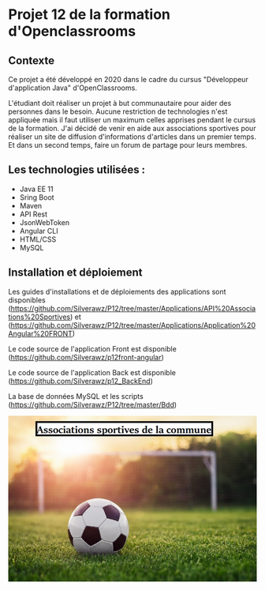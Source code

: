 # Projet 12 de la formation d'Openclassrooms

## Contexte
Ce projet a été développé en 2020 dans le cadre du cursus "Développeur d'application Java" d'OpenClassrooms.

L'étudiant doit réaliser un projet à but communautaire pour aider des personnes dans le besoin. Aucune restriction de technologies n'est appliquée mais il faut utiliser un maximum
celles apprises pendant le cursus de la formation.
J'ai décidé de venir en aide aux associations sportives pour réaliser un site de diffusion d'informations d'articles dans un premier temps.
Et dans un second temps, faire un forum de partage pour leurs membres.

## Les technologies utilisées :
 
 * Java EE 11
 * Sring Boot
 * Maven
 * API Rest
 * JsonWebToken
 * Angular CLI
 * HTML/CSS
 * MySQL



## Installation et déploiement

Les guides d'installations et de déploiements des applications sont disponibles (https://github.com/Silverawz/P12/tree/master/Applications/API%20Associations%20Sportives) 
et 
(https://github.com/Silverawz/P12/tree/master/Applications/Application%20Angular%20FRONT)

Le code source de l'application Front est disponible (https://github.com/Silverawz/p12front-angular)

Le code source de l'application Back est disponible (https://github.com/Silverawz/p12_BackEnd)

La base de données MySQL et les scripts (https://github.com/Silverawz/P12/tree/master/Bdd)


 ![Optional Text](https://github.com/Silverawz/P12/blob/master/associations_sport.jpg)
